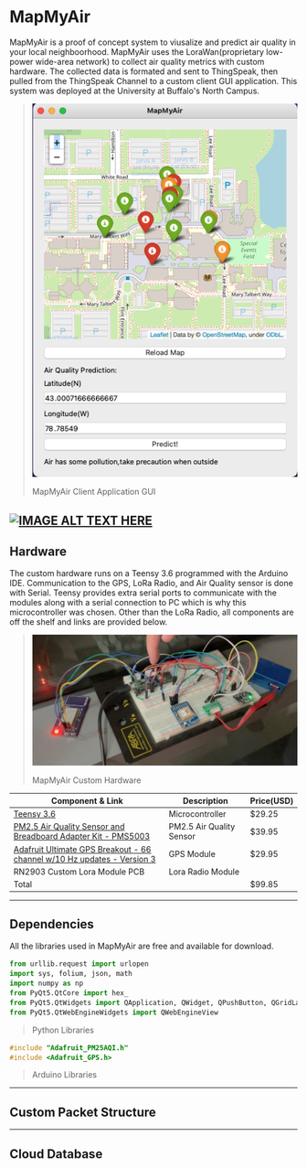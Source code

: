 # MapMyAir
MapMyAir is a proof of concept system to viusalize and predict air quality in your local neighboorhood. MapMyAir uses the LoraWan(proprietary low-power wide-area network) to collect air quality metrics with custom hardware. The collected data is formated and sent to ThingSpeak, then pulled from the ThingSpeak Channel to a custom client GUI application. This system was deployed at the University at Buffalo's North Campus. 

> ![Map My Air Client Application](/Documentation/MapMyAirClientApp.png)
> 
> MapMyAir Client Application GUI

[![IMAGE ALT TEXT HERE](https://img.youtube.com/vi/I_mFrcK4Gwo/0.jpg)](https://www.youtube.com/watch?v=I_mFrcK4Gwo)
---
## Hardware

The custom hardware runs on a Teensy 3.6 programmed with the Arduino IDE.  Communication to the GPS, LoRa Radio, and Air Quality sensor is done with Serial.  Teensy provides extra serial ports to communicate with the modules along with a serial connection to PC which is why this microcontroller was chosen. Other than the LoRa Radio, all components are off the shelf and links are provided below.
> ![MapMyAir Hardware](/Documentation/HardwareMapMyAir.png)
> 
> MapMyAir Custom Hardware


| Component & Link | Description | Price(USD) |
| ---------- | ---- |  -----|
| [Teensy 3.6](https://www.pjrc.com/store/teensy36.html) | Microcontroller | $29.25 |
| [PM2.5 Air Quality Sensor and Breadboard Adapter Kit - PMS5003](https://www.adafruit.com/product/3686?gclid=CjwKCAjwyvaJBhBpEiwA8d38vKnVx_Y_iaRcCHO7B19t33FtbRdYeCRXTI9LNg5BnFYp2_uByk9vkhoCoagQAvD_BwE) | PM2.5 Air Quality Sensor | $39.95 | 
| [Adafruit Ultimate GPS Breakout - 66 channel w/10 Hz updates - Version 3](https://www.adafruit.com/product/746?gclid=CjwKCAiAh_GNBhAHEiwAjOh3ZBlegc6uSpFTh-ZUeaweLcAKE87Fj8o2H1fkPLiSAkeLeGEUTl2ysRoCUHEQAvD_BwE)| GPS Module | $29.95 |
| RN2903 Custom Lora Module PCB | Lora Radio Module | |
|Total | | $99.85 |
___

## Dependencies

All the libraries used in MapMyAir are free and available for download.

```py
from urllib.request import urlopen
import sys, folium, json, math
import numpy as np
from PyQt5.QtCore import hex_
from PyQt5.QtWidgets import QApplication, QWidget, QPushButton, QGridLayout, QLabel, QLineEdit, QFormLayout
from PyQt5.QtWebEngineWidgets import QWebEngineView
```
>Python Libraries

```cpp
#include "Adafruit_PM25AQI.h"
#include <Adafruit_GPS.h>
```
>Arduino Libraries
___

## Custom Packet Structure

___

## Cloud Database